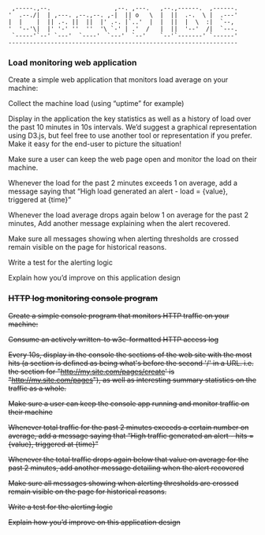 
     ,-----.,--.                  ,--. ,---.   ,--.,------.  ,------.
    '  .--./|  | ,---. ,--.,--. ,-|  || o   \  |  ||  .-.  \ |  .---'
    |  |    |  || .-. ||  ||  |' .-. |`..'  |  |  ||  |  \  :|  `--, 
    '  '--'\|  |' '-' ''  ''  '\ `-' | .'  /   |  ||  '--'  /|  `---.
     `-----'`--' `---'  `----'  `---'  `--'    `--'`-------' `------'
    ----------------------------------------------------------------- 


### Load monitoring web application 
Create a simple web application that monitors load average on your machine:

Collect the machine load (using “uptime” for example)

Display in the application the key statistics as well as a history of load over the past 10 minutes in 10s intervals. We’d suggest a graphical representation using D3.js, but feel free to use another tool or representation if you prefer. Make it easy for the end-user to picture the situation!

Make sure a user can keep the web page open and monitor the load on their machine.

Whenever the load for the past 2 minutes exceeds 1 on average, add a message saying that “High load generated an alert - load = {value}, triggered at {time}”

Whenever the load average drops again below 1 on average for the past 2 minutes, Add another message explaining when the alert recovered.

Make sure all messages showing when alerting thresholds are crossed remain visible on the page for historical reasons.

Write a test for the alerting logic

Explain how you’d improve on this application design


### <del>HTTP log monitoring console program
<del>Create a simple console program that monitors HTTP traffic on your machine:

<del>Consume an actively written-to w3c-formatted HTTP access log

<del>Every 10s, display in the console the sections of the web site with the most hits (a section is defined as being what's before the second '/' in a URL. i.e. the section for "http://my.site.com/pages/create' is "http://my.site.com/pages"), as well as interesting summary statistics on the traffic as a whole.

<del>Make sure a user can keep the console app running and monitor traffic on their machine

<del>Whenever total traffic for the past 2 minutes exceeds a certain number on average, add a message saying that “High traffic generated an alert - hits = {value}, triggered at {time}”

<del>Whenever the total traffic drops again below that value on average for the past 2 minutes, add another message detailing when the alert recovered

<del>Make sure all messages showing when alerting thresholds are crossed remain visible on the page for historical reasons.

<del>Write a test for the alerting logic

<del>Explain how you’d improve on this application design
